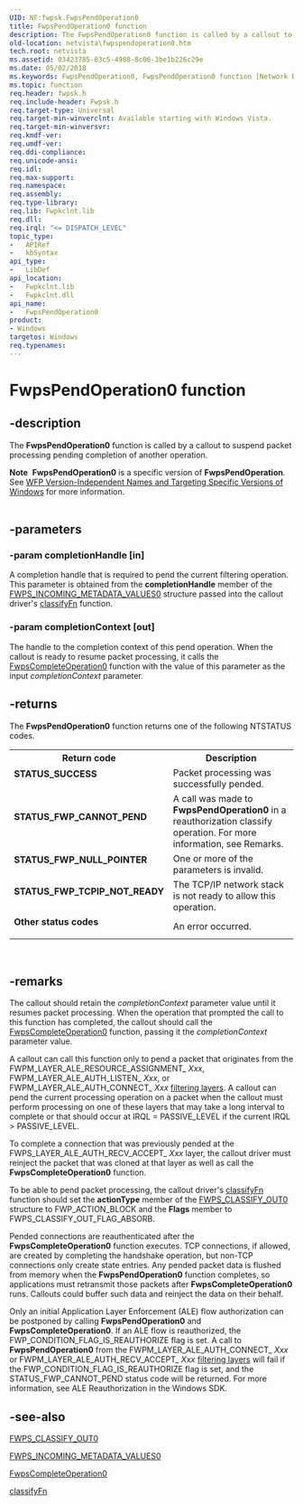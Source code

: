```yaml
---
UID: NF:fwpsk.FwpsPendOperation0
title: FwpsPendOperation0 function
description: The FwpsPendOperation0 function is called by a callout to suspend packet processing pending completion of another operation.Note  FwpsPendOperation0 is a specific version of FwpsPendOperation.
old-location: netvista\fwpspendoperation0.htm
tech.root: netvista
ms.assetid: 03423785-83c5-4908-8c06-3be1b226c29e
ms.date: 05/02/2018
ms.keywords: FwpsPendOperation0, FwpsPendOperation0 function [Network Drivers Starting with Windows Vista], fwpsk/FwpsPendOperation0, netvista.fwpspendoperation0, wfp_ref_2_funct_3_fwps_J-Q_4e19462a-e31a-4d06-af83-68b11a00dd7a.xml
ms.topic: function
req.header: fwpsk.h
req.include-header: Fwpsk.h
req.target-type: Universal
req.target-min-winverclnt: Available starting with Windows Vista.
req.target-min-winversvr: 
req.kmdf-ver: 
req.umdf-ver: 
req.ddi-compliance: 
req.unicode-ansi: 
req.idl: 
req.max-support: 
req.namespace: 
req.assembly: 
req.type-library: 
req.lib: Fwpkclnt.lib
req.dll: 
req.irql: "<= DISPATCH_LEVEL"
topic_type:
-	APIRef
-	kbSyntax
api_type:
-	LibDef
api_location:
-	Fwpkclnt.lib
-	Fwpkclnt.dll
api_name:
-	FwpsPendOperation0
product:
- Windows
targetos: Windows
req.typenames: 
---
```


# FwpsPendOperation0 function


## -description


The 
  <b>FwpsPendOperation0</b> function is called by a callout to suspend packet processing pending completion of
  another operation.
<div class="alert"><b>Note</b>  <b>FwpsPendOperation0</b> is a specific version of <b>FwpsPendOperation</b>. See <a href="https://msdn.microsoft.com/FBDF53E5-F7DE-4DEB-AC18-6D2BB59FE670">WFP Version-Independent Names and Targeting Specific Versions of Windows</a> for more information.</div><div> </div>

## -parameters




### -param completionHandle [in]

A completion handle that is required to pend the current filtering operation. This parameter is
     obtained from the 
     <b>completionHandle</b> member of the 
     <a href="https://msdn.microsoft.com/library/windows/hardware/ff552397">FWPS_INCOMING_METADATA_VALUES0</a> structure passed into the callout driver's 
     <a href="https://msdn.microsoft.com/library/windows/hardware/ff544887">classifyFn</a> function.


### -param completionContext [out]

The handle to the completion context of this pend operation. When the callout is ready to resume
     packet processing, it calls the 
     <a href="https://msdn.microsoft.com/library/windows/hardware/ff551152">FwpsCompleteOperation0</a> function
     with the value of this parameter as the input 
     <i>completionContext</i> parameter.


## -returns



The 
     <b>FwpsPendOperation0</b> function returns one of the following NTSTATUS codes.

<table>
<tr>
<th>Return code</th>
<th>Description</th>
</tr>
<tr>
<td width="40%">
<dl>
<dt><b>STATUS_SUCCESS</b></dt>
</dl>
</td>
<td width="60%">
Packet processing was successfully pended.

</td>
</tr>
<tr>
<td width="40%">
<dl>
<dt><b>STATUS_FWP_CANNOT_PEND</b></dt>
</dl>
</td>
<td width="60%">
A call was made to 
       <b>FwpsPendOperation0</b> in a reauthorization classify operation. For more information, see Remarks.

</td>
</tr>
<tr>
<td width="40%">
<dl>
<dt><b>STATUS_FWP_NULL_POINTER</b></dt>
</dl>
</td>
<td width="60%">
One or more of the parameters is invalid.

</td>
</tr>
<tr>
<td width="40%">
<dl>
<dt><b>STATUS_FWP_TCPIP_NOT_READY</b></dt>
</dl>
</td>
<td width="60%">
The TCP/IP network stack is not ready to allow this operation.

</td>
</tr>
<tr>
<td width="40%">
<dl>
<dt><b>Other status codes</b></dt>
</dl>
</td>
<td width="60%">
An error occurred.

</td>
</tr>
</table>
 




## -remarks



The callout should retain the 
    <i>completionContext</i> parameter value until it resumes packet processing. When the operation that
    prompted the call to this function has completed, the callout should call the 
    <a href="https://msdn.microsoft.com/library/windows/hardware/ff551152">FwpsCompleteOperation0</a> function,
    passing it the 
    <i>completionContext</i> parameter value.

A callout can call this function only to pend a packet that originates from the
    FWPM_LAYER_ALE_RESOURCE_ASSIGNMENT_
    <i>Xxx</i>, FWPM_LAYER_ALE_AUTH_LISTEN_
    <i>Xxx</i>, or FWPM_LAYER_ALE_AUTH_CONNECT_
    <i>Xxx</i> <a href="https://docs.microsoft.com/windows-hardware/drivers/network/using-layer-2-filtering">filtering layers</a>. A callout can
    pend the current processing operation on a packet when the callout must perform processing on one of
    these layers that may take a long interval to complete or that should occur at IRQL = PASSIVE_LEVEL if
    the current IRQL &gt; PASSIVE_LEVEL.

To complete a connection that was previously pended at the FWPS_LAYER_ALE_AUTH_RECV_ACCEPT_
    <i>Xxx</i> layer, the callout driver must reinject the packet that was cloned at that layer as well as
    call the 
    <b>FwpsCompleteOperation0</b> function.

To be able to pend packet processing, the callout driver's 
    <a href="https://msdn.microsoft.com/library/windows/hardware/ff544887">classifyFn</a> function should set the 
    <b>actionType</b> member of the 
    <a href="https://msdn.microsoft.com/library/windows/hardware/ff551229">FWPS_CLASSIFY_OUT0</a> structure to
    FWP_ACTION_BLOCK and the 
    <b>Flags</b> member to FWPS_CLASSIFY_OUT_FLAG_ABSORB.

Pended connections are reauthenticated after the 
    <b>FwpsCompleteOperation0</b> function executes. TCP connections, if allowed, are created by completing
    the handshake operation, but non-TCP connections only create state entries. Any pended packet data
    is flushed from memory when the 
    <b>FwpsPendOperation0</b> function completes, so applications must retransmit those packets after 
    <b>FwpsCompleteOperation0</b> runs. Callouts could buffer such data and reinject the data on their
    behalf.

Only an initial Application Layer Enforcement (ALE) flow authorization can be postponed by calling 
    <b>FwpsPendOperation0</b> and 
    <b>FwpsCompleteOperation0</b>. If an ALE flow is reauthorized, the FWP_CONDITION_FLAG_IS_REAUTHORIZE flag
    is set. A call to 
    <b>FwpsPendOperation0</b> from the FWPM_LAYER_ALE_AUTH_CONNECT_
    <i>Xxx</i> or FWPM_LAYER_ALE_AUTH_RECV_ACCEPT_
    <i>Xxx</i> <a href="https://docs.microsoft.com/windows-hardware/drivers/network/using-layer-2-filtering">filtering layers</a> will fail if the
    FWP_CONDITION_FLAG_IS_REAUTHORIZE flag is set, and the STATUS_FWP_CANNOT_PEND status code will be
    returned. For more information, see ALE Reauthorization in the Windows SDK.




## -see-also




<a href="https://msdn.microsoft.com/library/windows/hardware/ff551229">FWPS_CLASSIFY_OUT0</a>



<a href="https://msdn.microsoft.com/fba7eb60-0d19-4bfd-b484-2e615d3e9237">
   FWPS_INCOMING_METADATA_VALUES0</a>



<a href="https://msdn.microsoft.com/library/windows/hardware/ff551152">FwpsCompleteOperation0</a>



<a href="https://msdn.microsoft.com/library/windows/hardware/ff544887">classifyFn</a>
 

 

